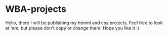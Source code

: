 # WBA-projects
Hello, there I will be publishing my htmml and css projects. Feel free to look at 'em, but please don't copy or change them.
Hope you like it :)
